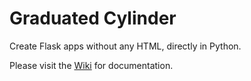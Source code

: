 # Graduated Cylinder
Create Flask apps without any HTML, directly in Python.

Please visit the [Wiki](https://github.com/UCYT5040/Graduated-Cylinder/wiki) for documentation.

